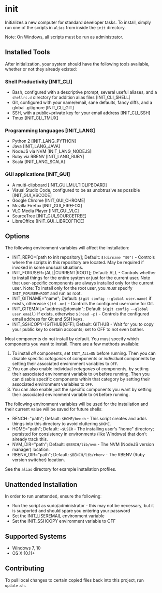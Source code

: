 # init

Initializes a new computer for standard developer tasks. To install, simply run one of the scripts in `alias` from inside the `init` directory.

Note: On Windows, all scripts must be run as administrator.

## Installed Tools

After initialization, your system should have the following tools available, whether or not they already existed:

### Shell Productivity [INIT_CLI]

- Bash, configured with a descriptive prompt, several useful aliases, and a `shellrc.d` directory for addition alias files [INIT_CLI_SHELL]
- Git, configured with your name/email, sane defaults, fancy diffs, and a global .gitignore [INIT_CLI_GIT]
- SSH, with a public+private key for your email address [INIT_CLI_SSH]
- Tmux [INIT_CLI_TMUX]

### Programming languages [INIT_LANG]

- Python 2 [INIT_LANG_PYTHON]
- Java [INIT_LANG_JAVA]
- NodeJS via NVM [INIT_LANG_NODEJS]
- Ruby via RBENV [INIT_LANG_RUBY]
- Scala [INIT_LANG_SCALA]

### GUI applications [INIT_GUI]

- A multi-clipboard [INIT_GUI_MULTICLIPBOARD]
- Visual Studio Code, configured to be as unobtrusive as possible [INIT_GUI_VSCODE]
- Google Chrome [INIT_GUI_CHROME]
- Mozilla Firefox [INIT_GUI_FIREFOX]
- VLC Media Player [INIT_GUI_VLC]
- SourceTree [INIT_GUI_SOURCETREE]
- LibreOffice [INIT_GUI_LIBREOFFICE]

## Options

The following environment variables will affect the installation:

- INIT_REPO=[path to init repository]; Default: `$(dirname "$0")` - Controls where the scripts in this repository are located. May be required if invoked in some unusual situations.
- INIT_FORUSER=[ALL|CURRENT|ROOT]; Default: ALL - Controls whether to install things for the entire system or just for the current user. Note that user-specific components are always installed only for the current user. Note: To install only for the root user, you *must* specify `INIT_FORUSER=ROOT` and run as root.
- INIT_GITNAME="name"; Default: `$(git config --global user.name)` if exists, otherwise `$(id -un)` - Controls the configured username for Git.
- INIT_GITEMAIL="address@domain"; Default: `$(git config --global user.email)` if exists, otherwise `$(read -p)` - Controls the configured email address for Git and SSH keys.
- INIT_SSHCOPY=[GITHUB|OFF]; Default: GITHUB - Wait for you to copy your public key to certain accounts; set to OFF to not even bother.

Most components do not install by default. You must specify which components you want to install. There are a few methods available:

1. To install *all* components, set `INIT_ALL=ON` before running. Then you can disable specific *categories* of components or *individual* components by setting their associated environment variables to `OFF`.
2. You can also enable individual *categories* of components, by setting their associated environment variable to `ON` before running. Then you can disable specific components *within* that category by setting their associated environment variables to `OFF`.
3. You can also enable just the specific components you want by setting their associated environment variable to `ON` before running.

The following environment variables will be used for the installation and their current value will be saved for future shells:

- BENCH="path"; Default: `$HOME/bench` - This script creates and adds things into this directory to avoid cluttering `$HOME`.
- HOME="path"; Default: `~$USER` - The installing user's "home" directory; persisted for consistency in environments (like Windows) that don't already track this.
- NVM_DIR="path"; Default: `$BENCH/lib/nvm` - The NVM (NodeJS version manager) location.
- RBENV_DIR="path"; Default: `$BENCH/lib/rbenv` - The RBENV (Ruby version switcher) location.

See the `alias` directory for example installation profiles.

## Unattended Installation

In order to run unattended, ensure the following:

- Run the script as sudo/administrator - this may not be necessary, but it is supported and should spare you entering your password
- Set the INIT_USEREMAIL environment variable
- Set the INIT_SSHCOPY environment variable to OFF

## Supported Systems

- Windows 7, 10
- OS X 10.11+

## Contributing

To pull local changes to certain copied files back into this project, run `update.sh`.
